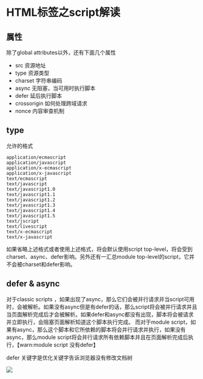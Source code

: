 # HTML标签之script解读
## 属性
除了global attributes以外，还有下面几个属性
- src 资源地址
- type 资源类型
- charset 字符串编码
- async 无阻塞，当可用时执行脚本
- defer 延后执行脚本
- crossorigin 如何处理跨域请求
- nonce 内容审查机制

## type
允许的格式

```
application/ecmascript
application/javascript
application/x-ecmascript
application/x-javascript
text/ecmascript
text/javascript
text/javascript1.0
text/javascript1.1
text/javascript1.2
text/javascript1.3
text/javascript1.4
text/javascript1.5
text/jscript
text/livescript
text/x-ecmascript
text/x-javascript

```
如果省略上述格式或者使用上述格式，将会默认使用script top-level，将会受到charset、async、defer影响。另外还有一汇总module top-level的script，它并不会被charset和defer影响。

## defer & async

对于classic scripts ，如果出现了async，那么它们会被并行请求并当script可用时，会被解析。如果没有async但是有defer的话，那么script将会被并行请求并且当页面解析完成后才会被解析。如果defer和async都没有出现，脚本将会被请求并立即执行，会阻塞页面解析知道这个脚本执行完成。
而对于module script，如果有async，那么这个脚本和它所依赖的脚本将会并行请求并执行，如果没有async，那么module script将会并行请求所有依赖脚本并且在页面解析完成后执行，【warn:module script 没有defer】

defer 关键字是优化关键字告诉浏览器没有修改文档树

![](https://html.spec.whatwg.org/images/asyncdefer.svg)

